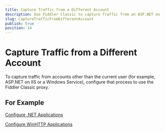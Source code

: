 ```yaml
---
title: Capture Traffic from a Different Account
description: Use Fiddler Classic to capture Traffic from an ASP.NET on IIS or from a Windows Service accounts
slug: CaptureTrafficFromDifferentAccount
publish: true
position: 14
---
```


Capture Traffic from a Different Account
========================================

To capture traffic from accounts other than the current user (for example, ASP.NET on IIS or a Windows Service), configure that process to use the Fiddler Classic proxy.

For Example
----------------

[Configure .NET Applications][1]

[Configure WinHTTP Applications][2]

[1]: ./ConfigureDotNETApp
[2]: ./ConfigureWinHTTPApp
